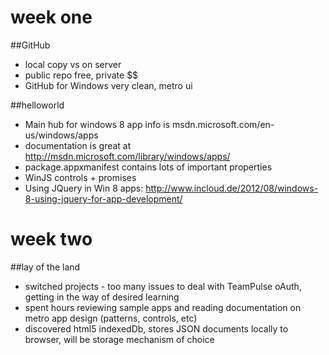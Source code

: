week one
===============

##GitHub
* local copy vs on server
* public repo free, private $$
* GitHub for Windows very clean, metro ui

##helloworld
* Main hub for windows 8 app info is msdn.microsoft.com/en-us/windows/apps
* documentation is great at http://msdn.microsoft.com/library/windows/apps/
* package.appxmanifest contains lots of important properties
* WinJS controls + promises
* Using JQuery in Win 8 apps: http://www.incloud.de/2012/08/windows-8-using-jquery-for-app-development/

week two
===============

##lay of the land
* switched projects - too many issues to deal with TeamPulse oAuth, getting in the way of desired learning
* spent hours reviewing sample apps and reading documentation on metro app design (patterns, controls, etc)
* discovered html5 indexedDb, stores JSON documents locally to browser, will be storage mechanism of choice